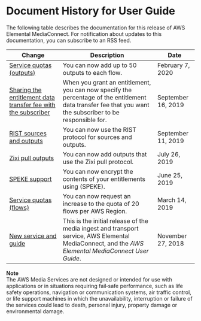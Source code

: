 # Document History for User Guide<a name="doc-history"></a>

The following table describes the documentation for this release of AWS Elemental MediaConnect\. For notification about updates to this documentation, you can subscribe to an RSS feed\.

| Change | Description | Date | 
| --- |--- |--- |
| [Service quotas \(outputs\)](quotas.md) | You can now add up to 50 outputs to each flow\. | February 7, 2020 | 
| [Sharing the entitlement data transfer fee with the subscriber](entitlements-grant.md) | When you grant an entitlement, you can now specify the percentage of the entitlement data transfer fee that you want the subscriber to be responsible for\. | September 16, 2019 | 
| [RIST sources and outputs](protocols.md) | You can now use the RIST protocol for sources and outputs\. | September 11, 2019 | 
| [Zixi pull outputs](outputs-add.md) | You can now add outputs that use the Zixi pull protocol\. | July 26, 2019 | 
| [SPEKE support ](encryption-speke-set-up.md) | You can now encrypt the contents of your entitlements using \(SPEKE\)\. | June 25, 2019 | 
| [Service quotas \(flows\)](quotas.md) | You can now request an increase to the quota of 20 flows per AWS Region\. | March 14, 2019 | 
| [New service and guide](what-is.md) | This is the initial release of the media ingest and transport service, AWS Elemental MediaConnect, and the *AWS Elemental MediaConnect User Guide*\. | November 27, 2018 | 

**Note**  
The AWS Media Services are not designed or intended for use with applications or in situations requiring fail‐safe performance, such as life safety operations, navigation or communication systems, air traffic control, or life support machines in which the unavailability, interruption or failure of the services could lead to death, personal injury, property damage or environmental damage\.